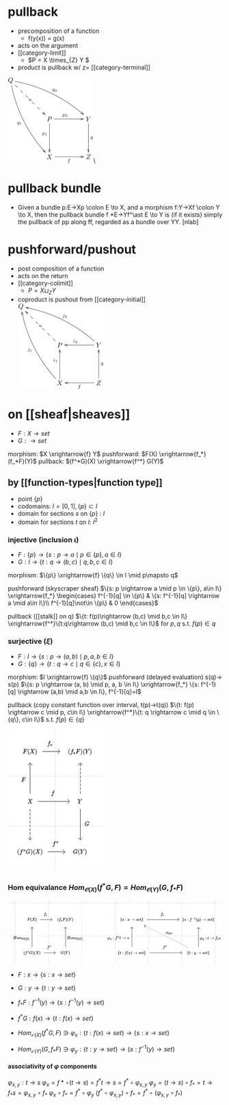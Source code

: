# pullback
- precomposition of a function 
  - f(y(x)) = g(x)
- acts on the argument
- [[category-limit]]
    - $P = X \times_{Z} Y $
- product is pullback w/ z= [[category-terminal]]

![wikepedia](figures/pullback.png)\

# pullback bundle
- Given a bundle p:E→Xp \colon E \to X, and a morphism f:Y→Xf \colon Y \to X, then the pullback bundle f *E→Yf^\ast E \to Y is (if it exists) simply the pullback of pp along ff, regarded as a bundle over YY. [nlab]
# pushforward/pushout 
- post composition of a function
- acts on the return
- [[category-colimit]]
  - $P = X \sqcup_{Z} Y$
- coproduct is pushout from [[category-initial]]
![wikipedia](figures/pushout.png)

# on [[sheaf|sheaves]]
* $F: X \rightarrow set$
* $G: \rightarrow set$

morphism: $X \xrightarrow{f} Y$
pushforward: $F(X) \xrightarrow{f_*} (f_*F)(Y)$
pullback: $(f^*G)(X) \xrightarrow{f^*} G(Y)$ 

## by [[function-types|function type]]
* point $\{p\}$
* codomains: $I = [0,1],\{p\} \subset I$ 
* domain for sections $s$ on $\{p\}$ : $I$
* domain for sections $t$ on $I$: $I^2$
### injective (inclusion $\iota$)
* $F: \{p\} \rightarrow \{s: p \rightarrow a \mid p \in \{p\}, a\in I\}$
* $G: I \rightarrow \{t:q\rightarrow (b,c) \mid q,b,c \in I\}$ 

morphism: $\{p\} \xrightarrow{f} \{q\} \in I \mid p\mapsto q$

pushforward (skyscraper sheaf)
$\{s: p \rightarrow a \mid p \in \{p\}, a\in I\} \xrightarrow{f_*} \begin{cases} f^{-1}[q] \in \{p\} & \{s: f^{-1}[q] \rightarrow a \mid a\in I\}\\ f^{-1}[q]\not\in \{p\} & 0 \end{cases}$

pullback ([[stalk]] on q) 
$\{t: f(p)\rightarrow (b,c) \mid b,c \in I\} \xrightarrow{f^*}\{t:q\rightarrow (b,c) \mid b,c \in I\}$ for $p,q$ s.t. $f(p) \in q$

### surjective ($\xi$)
* $F: I \rightarrow \{s: p \rightarrow (a,b) \mid p,a,b \in I\}$ 
* $G: \{q\} \rightarrow \{t: q \rightarrow c \mid q \in \{c\}, x\in I\}$
 
morphism: $I \xrightarrow{f} \{q\}$
pushforward (delayed evaluation) s(q)-> s(p)
$\{s: p \rightarrow (a, b) \mid p, a, b \in I\}  \xrightarrow{f_*}  \{s: f^{-1}[q] \rightarrow (a,b) \mid a,b \in I\}, f^{-1}[q]=I$

pullback (copy constant function over interval, t(p)->t(q))
$\{t: f(p) \rightarrow c \mid p, c\in I\} \xrightarrow{f^*}\{t: q \rightarrow c \mid q \in \{q\}, c\in I\}$ s.t. $f(p) \in \{q\}$

![](figures/pushpull.png)

### Hom equivalance  $Hom_{\mathcal{O}(X)}(f^*G,F) = Hom_{\mathcal{O}(Y)}(G, f_*F)$
![](figures/hom_equiv.png)
* $F: x \rightarrow \{s: x \rightarrow set\}$
* $G: y \rightarrow \{t: y \rightarrow set\}$
* $f_*F: f^{-1}(y) \rightarrow \{s: f^{-1}(y) \rightarrow set\}$
* $f^*G:  f(x) \rightarrow \{t: f(x) \rightarrow set\}$
  
* $Hom_{\mathcal{O}(X)}(f^*G,F) \ni \varphi_x: \{t: f(x) \rightarrow set\} \rightarrow \{s: x \rightarrow set\}$
* $Hom_{\mathcal{O}(Y)}(G, f_*F) \ni \varphi_y: \{t: y \rightarrow set\} \rightarrow \{s: f^{-1}(y) \rightarrow set\}$

#### associativity of $\varphi$ components
$\varphi_{x,y}: t \rightarrow s$
$\varphi_x = f* \circ (t \rightarrow s) = f^*t \rightarrow s = f^*\circ \varphi_{x,y}$
$\varphi_y = (t \rightarrow s) \circ f_* = t \rightarrow f_*s = \varphi_{x,y} \circ f_*$
$\varphi_x \circ f_* = f^* \circ \varphi_y$
$(f^*\circ \varphi_{x,y}) \circ f_* = f^* \circ (\varphi_{x,y} \circ f_*)$ 
